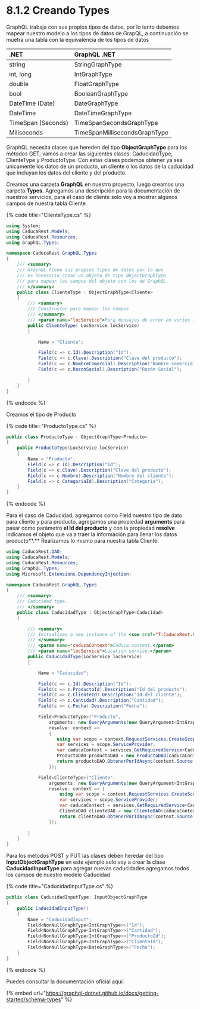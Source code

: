 # 8.1.2 Creando Types

GraphQL trabaja con sus propios tipos de datos, por lo tanto debemos mapear nuestro modelo a los tipos de datos de GrapQL, a continuación se muetra una tabla con la equivalencia de los tipos de datos

| .NET | GraphQL .NET |
| :--- | :--- |
| string | StringGraphType |
| int, long | IntGraphType |
| double | FloatGraphType |
| bool | BooleanGraphType |
| DateTime \(Date\) | DateGraphType |
| DateTime | DateTimeGraphType |
| TimeSpan \(Seconds\) | TimeSpanSecondsGraphType |
| Miliseconds | TimeSpanMillisecondsGraphType |

GraphQL necesita clases que hereden del tipo **ObjectGraphType** para los métodos GET, vamos a crear las siguientes clases: CaducidadType, ClienteType y ProductoType. Con estas clases podemos obtener ya sea unicamente los datos de un producto, un cliente o los datos de la caducidad que incluyan los datos del cliente y del producto.

Creamos una carpeta **GraphQL** en nuestro proyecto, luego creamos una carpeta **Types.** Agregamos una descripción para la documentación de nuestros servicios, para el caso de cliente solo voy a mostrar algunos campos de nuestra tabla Cliente

{% code title="ClienteType.cs" %}
```csharp
using System;
using CaducaRest.Models;
using CaducaRest.Resources;
using GraphQL.Types;

namespace CaducaRest.GraphQL.Types
{
    /// <summary>
    /// GraphQL tiene sus propios tipos de datos por lo que
    /// es necesario crear un objeto de tipo ObjectGraphType
    /// para mapear los campos del objeto con los de GraphQL
    /// </summary>
    public class ClienteType : ObjectGraphType<Cliente>
    {
        /// <summary>
        /// Constructor para mapear los campos
        /// </summary>
        /// <param name="locService">Para mensajes de error en varios idiomas</param>
        public ClienteType( LocService locService)
        {

            Name = "Cliente";

            Field(c => c.Id).Description("Id");
            Field(c => c.Clave).Description("Clave del producto");
            Field(c => c.NombreComercial).Description("Nombre comercial del cliente");
            Field(c => c.RazonSocial).Description("Razón Social");

        }
    }
}
```
{% endcode %}

Creamos el tipo de Producto

{% code title="ProductoType.cs" %}
```csharp
public class ProductoType : ObjectGraphType<Producto>
{
    public ProductoType(LocService locService)
    {          
        Name = "Producto";
        Field(c => c.Id).Description("Id");
        Field(c => c.Clave).Description("Clave del producto");
        Field(c => c.Nombre).Description("Nombre del cliente");
        Field(c => c.CategoriaId).Description("Categoria");           
    }
}
```
{% endcode %}

Para el caso de Caducidad, agregamos como Field nuestro tipo de dato para cliente y para producto, agregamos una propiedad **arguments** para pasar como parámetro **el Id del producto** y con la propiedad **resolve** indicamos el objeto que va a traer la información para llenar los datos producto**.** Realizamos lo mismo para nuestra tabla Cliente.

```csharp
using CaducaRest.DAO;
using CaducaRest.Models;
using CaducaRest.Resources;
using GraphQL.Types;
using Microsoft.Extensions.DependencyInjection;

namespace CaducaRest.GraphQL.Types
{
    /// <summary>
    /// Caducidad type.
    /// </summary>
    public class CaducidadType : ObjectGraphType<Caducidad>
    {

        /// <summary>
        /// Initializes a new instance of the <see cref="T:CaducaRest.GraphQL.Types.CaducidadType"/> class.
        /// </summary>
        /// <param name="caducaContext">Caduca context.</param>
        /// <param name="locService">Location service.</param>
        public CaducidadType(LocService locService)
        {

            Name = "Caducidad";

            Field(c => c.Id).Description("Id");
            Field(c => c.ProductoId).Description("Id del producto");
            Field(c => c.ClienteId).Description("Id del cliente");
            Field(c => c.Cantidad).Description("Cantidad");
            Field(c => c.Fecha).Description("Fecha");

            Field<ProductoType>("Producto",
                arguments: new QueryArguments(new QueryArgument<IntGraphType> { Name = "Id" }),
                resolve: context =>
                {
                   using var scope = context.RequestServices.CreateScope();
                   var services = scope.ServiceProvider;
                   var caducaContext = services.GetRequiredService<CaducaContext>();
                   ProductoDAO productoDAO = new ProductoDAO(caducaContext, locService);
                   return productoDAO.ObtenerPorIdAsync(context.Source.Id).Result;
                });

            Field<ClienteType>("Cliente", 
                arguments: new QueryArguments(new QueryArgument<IntGraphType> { Name = "Id" }),
                resolve: context => {
                    using var scope = context.RequestServices.CreateScope();
                    var services = scope.ServiceProvider;
                    var caducaContext = services.GetRequiredService<CaducaContext>();
                    ClienteDAO clienteDAO = new ClienteDAO(caducaContext, locService);
                    return clienteDAO.ObtenerPorIdAsync(context.Source.Id).Result;
                });
            
        }
    }
}

```

Para los métodos POST y PUT las clases deben heredar del tipo **InputObjectGraphType** en este ejemplo solo voy a crear la clase **CaducidadInputType** para agregar nuevas caducidades agregamos todos los campos de nuestro modelo Caducidad

{% code title="CaducidadInputType.cs" %}
```csharp
public class CaducidadInputType: InputObjectGraphType
{
    public CaducidadInputType()
    {
        Name = "CaducidadInput";
        Field<NonNullGraphType<IntGraphType>>("Id");
        Field<NonNullGraphType<IntGraphType>>("Cantidad");
        Field<NonNullGraphType<IntGraphType>>("ProductoId");
        Field<NonNullGraphType<IntGraphType>>("ClienteId");
        Field<NonNullGraphType<DateGraphType>>("Fecha");
    }
}
```
{% endcode %}

Puedes consultar la documentación oficial aquí:

{% embed url="https://graphql-dotnet.github.io/docs/getting-started/schema-types" %}



